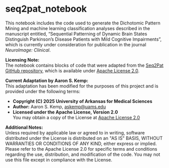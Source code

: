 # seq2pat_notebook

This notebook includes the code used to generate the Dichotomic Pattern Mining and machine learning classification analyses described in the manuscript entitled, “Sequential Patterning of Dynamic Brain States Distinguish Parkinson’s Disease Patients with Mild Cognitive Impairments”, which is currently under consideration for publication in the journal _NeuroImage: Clinical_.

**Licensing Note:**  
The notebook contains blocks of code that were adapted from the [Seq2Pat GitHub repository](https://github.com/fidelity/seq2pat), which is available under [Apache License 2.0](http://www.apache.org/licenses/LICENSE-2.0).  

**Current Adaptation by Aaron S. Kemp:**  
This adaptation has been modified for the purposes of this project and is provided under the following terms:
- **Copyright (C) 2025 University of Arkansas for Medical Sciences**  
- **Author:** Aaron S. Kemp, askemp@uams.edu  
- **Licensed under the Apache License, Version 2.0**  
You may obtain a copy of the License at [Apache License 2.0](http://www.apache.org/licenses/LICENSE-2.0)

**Additional Notes:**  
Unless required by applicable law or agreed to in writing, software distributed under the License is distributed on an "AS IS" BASIS, WITHOUT WARRANTIES OR CONDITIONS OF ANY KIND, either express or implied. Please refer to the Apache License 2.0 for specific terms and conditions regarding the use, distribution, and modification of the code. You may not use this file except in compliance with the License.
